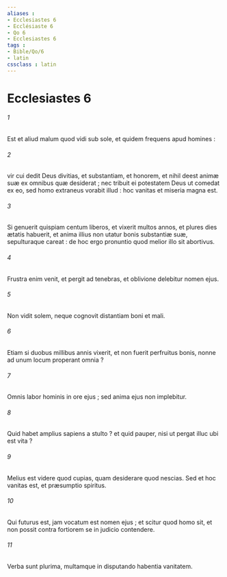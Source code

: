 ```yaml
---
aliases : 
- Ecclesiastes 6
- Ecclésiaste 6
- Qo 6
- Ecclesiastes 6
tags : 
- Bible/Qo/6
- latin
cssclass : latin
---
```


# Ecclesiastes 6

###### 1
Est et aliud malum quod vidi sub sole, et quidem frequens apud homines :
###### 2
vir cui dedit Deus divitias, et substantiam, et honorem, et nihil deest animæ suæ ex omnibus quæ desiderat ; nec tribuit ei potestatem Deus ut comedat ex eo, sed homo extraneus vorabit illud : hoc vanitas et miseria magna est.
###### 3
Si genuerit quispiam centum liberos, et vixerit multos annos, et plures dies ætatis habuerit, et anima illius non utatur bonis substantiæ suæ, sepulturaque careat : de hoc ergo pronuntio quod melior illo sit abortivus.
###### 4
Frustra enim venit, et pergit ad tenebras, et oblivione delebitur nomen ejus.
###### 5
Non vidit solem, neque cognovit distantiam boni et mali.
###### 6
Etiam si duobus millibus annis vixerit, et non fuerit perfruitus bonis, nonne ad unum locum properant omnia ?
###### 7
Omnis labor hominis in ore ejus ; sed anima ejus non implebitur.
###### 8
Quid habet amplius sapiens a stulto ? et quid pauper, nisi ut pergat illuc ubi est vita ?
###### 9
Melius est videre quod cupias, quam desiderare quod nescias. Sed et hoc vanitas est, et præsumptio spiritus.
###### 10
Qui futurus est, jam vocatum est nomen ejus ; et scitur quod homo sit, et non possit contra fortiorem se in judicio contendere.
###### 11
Verba sunt plurima, multamque in disputando habentia vanitatem.
